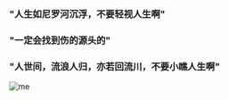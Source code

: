 ### "人生如尼罗河沉浮，不要轻视人生啊"
### "一定会找到伤的源头的"
### "人世间，流浪人归，亦若回流川，不要小瞧人生啊"

![me](https://khahux.com/static/me.jpg?v=28c011c364a9537d5fbd0d85bff9d553)

<!--
**khahux/khahux** is a ✨ _special_ ✨ repository because its `README.md` (this file) appears on your GitHub profile.

Here are some ideas to get you started:

- 🔭 I’m currently working on ...
- 🌱 I’m currently learning ...
- 👯 I’m looking to collaborate on ...
- 🤔 I’m looking for help with ...
- 💬 Ask me about ...
- 📫 How to reach me: ...
- 😄 Pronouns: ...
- ⚡ Fun fact: ...
-->
